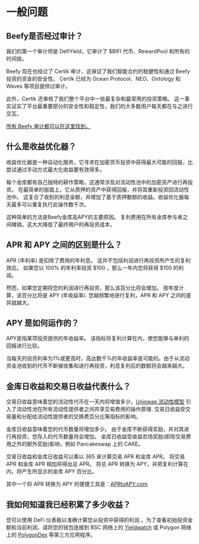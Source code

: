 # 一般问题

## Beefy是否经过审计？

我们的第一个审计师是 DefiYield，它审计了 $BIFI 代币、RewardPool 和所有的时间锁。

Beefy 现在也经过了 Certik 审计，这保证了我们智能合约的稳健性和通过 Beefy 投资的资金的安全性。 Certik 已经为 Ocean Protocol、NEO、Ontology 和 Waves 等项目提供过审计。

此外，Certik 还审核了我们整个平台中一些最复杂和最常用的投资策略。 这一事实证实了平台最重要部分的安全性和稳定性，我们的大多数用户每天都在与之进行交互。

[所有 Beefy 审计都可以在这里找到。](https://github.com/beefyfinance/beefy-audits)

## 什么是收益优化器？

收益优化器是一种自动化服务，它寻求在加密货币投资中获得最大可能的回报，比尝试通过手动方式最大化收益要有效得多。

每个金库都有自己独特的耕作策略，这通常涉及对流动性池中的加密资产进行再投资。 在最简单的层面上，它从质押的资产中获得回报，并将其重新投资回流动性池中。 这复合了收到的利息金额，并增加了基于质押数额的收益。收益优化器每天最多可以重复执行此操作数千次。

这种简单的方法是Beefy金库高APY的主要原因。 复利费用在所有金库参与者之间摊销，这大大降低了最终用户的再投资成本。

## APR 和 APY 之间的区别是什么？

APR \(年利率\) 是扣除了费用的年利息。 这并不包括利润进行再投资所产生的复利效应。 如果您以 100% 的年利率投资 $100 ，那么一年内您将获得 $100 的利润。

然而，如果您定期将您的利润进行再投资，那么该百分比将会增加。 按年度计算，该百分比将是 APY \(年收益率\). 您越频繁地进行复利，APR 和 APY 之间的差异就越大。

## APY 是如何运作的？

APY是指某项投资提供的年收益率。 该指标将复利计算在内，使您能够与单利的回报进行比较。

当每天的投资利率为1%或更高时，高达数千%的年收益率是可能的。由于从流动资金池收到的代币不断被收集和进行再投资，利息复利后的数额将会越来越大。

## 金库日收益和交易日收益代表什么？

交易日收益意味着您的流动性代币在一天内将增值多少。[Uniswap 流动性模型](https://uniswap.org/docs/v2/advanced-topics/fees/) 引入了流动性池在所有流动性提供者之间共享交易费用的操作原理. 交易日收益受交易量和分配给流动性提供者的交换费百分比等指标的影响。

金库日收益意味着您的代币数量将增加多少。 由于金库不断获得奖励，并对其进行再投资，您存入的代币数量将会增加。 金库日收益受收益农场奖励\(即除交易费用之外的额外奖励\)影响，例如 Pancakeswap 上的 CAKE。

交易日收益和金库日收益可以乘以 365 来计算交易 APR 和金库 APR。 将交易 APR 和金库 APR 相加将得出总 APR。 将总 APR 转换为 APY，并把复利计算在内，将产生所显示的金库 APY 百分比。

其中一个将 APR 转换为 APY 的便捷工具是：[APRtoAPY.com](https://www.aprtoapy.com/)

## 我如何知道我已经积累了多少收益？

您可以使用 DeFi 仪表板以准确计算您从投资中获得的利润 。为了查看初始投资金额和当前利润，请将您的钱包连接到 BSC 网络上的 [Yieldwatch](https://yieldwatch.net/) 或 Polygon 网络上的 [PolygonDex](https://polygondex.com/track/yield/yieldMeBroDawg.aspx) 等第三方应用程序。


